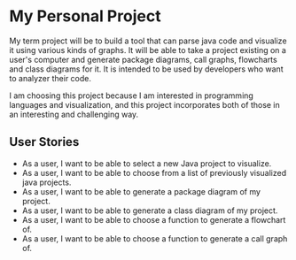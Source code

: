 # My Personal Project

My term project will be to build a tool that can parse java code and visualize it using various kinds of graphs. It will be able to take a project existing on a user's computer and generate package diagrams, call graphs, flowcharts and class diagrams for it. It is intended to be used by developers who want to analyzer their code.

I am choosing this project because I am interested in programming languages and visualization, and this project incorporates both of those in an interesting and challenging way.

## User Stories

- As a user, I want to be able to select a new Java project to visualize.
- As a user, I want to be able to choose from a list of previously visualized java projects.
- As a user, I want to be able to generate a package diagram of my project.
- As a user, I want to be able to generate a class diagram of my project.
- As a user, I want to be able to choose a function to generate a flowchart of.
- As a user, I want to be able to choose a function to generate a call graph of. 

